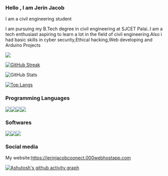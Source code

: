 ### 
<h3>Hello , I am Jerin Jacob</h3>

I am a civil engineering student

I am pursuing my B.Tech degree in civil engineering at SJCET Palai..I am a tech enthusiast aspiring to learn a lot in the field of civil engineering.Also i had basic skills in cyber security,Ethical hacking,Web developing and Arduino Projects

![](https://komarev.com/ghpvc/?username=JerinJacob&color=dc143c)
<!--
**jerinja/jerinja** is a ✨ _special_ ✨ repository because its `README.md` (this file) appears on your GitHub profile.

Here are some ideas to get you started:

- 🔭 I’m currently working on ...
- 🌱 I’m currently learning civil engineering
- 👯 I’m looking to collaborate on ...
- 🤔 I’m looking for help with ...
- 💬 Ask me about ...
- 📫 How to reach me: ...
- 😄 Pronouns: ...
- ⚡ Fun fact: ...
-->
[![GitHub Streak](https://github-readme-streak-stats.herokuapp.com/?user=JerinJacob&theme=highcontrast)](https://github.com/DenverCoder1/github-readme-streak-stats)

![GitHub Stats](https://github-readme-stats.vercel.app/api?username=jerinja&theme=tokyonight)

[![Top Langs](https://github-readme-stats.vercel.app/api/top-langs/?username=jerinja&layout=dark)](https://github.com/anuraghazra/github-readme-stats)

<h3>Programming Languages</h3>

<img src="https://img.icons8.com/color/48/000000/html-5--v1.png"/><img src="https://img.icons8.com/color/48/000000/css3.png"/><img src="https://img.icons8.com/color/48/000000/python--v2.png"/><img src="https://img.icons8.com/color/48/000000/javascript--v2.png"/>

<h3>Softwares</h3>

<img src="https://img.icons8.com/fluency/48/000000/windows-11.png"/><img src="https://img.icons8.com/fluency/48/000000/visual-studio-code-2019.png"/><img src="https://img.icons8.com/color/48/000000/adobe-photoshop--v2.png"/>

<h3>Social media</h3>

My website:https://jerinjacobcoonect.000webhostapp.com
<a href="https://www.instagram.com/_jerinjac0b_/" class="instagram"
            ><i class="fa fa-instagram"></i
          ></a>
          <a
            href="https://www.linkedin.com/in/jerin-jacob-7418571bb/"
            class="linkedin"
            ><i class="fa fa-linkedin"></i
          ></a>
          <a href="https://github.com/jerinja" class="github"
            ><i class="fa fa-github"></i
          ></a>


[![Ashutosh's github activity graph](https://activity-graph.herokuapp.com/graph?username=JerinJacob&theme=react-dark)](https://github.com/ashutosh00710/github-readme-activity-graph)


